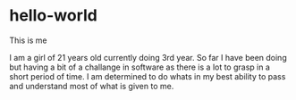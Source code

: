 # hello-world
This is me

I am a girl of 21 years old currently doing  3rd year. So far I have been doing but having a bit of a challange in software as there is a lot to grasp in a short period of time. I am determined to do whats in my best ability to pass and understand most of what is given to me.
